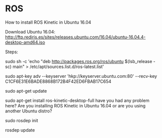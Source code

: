# ROS
How to install ROS Kinetic in Ubuntu 16.04

Download Ubuntu 16.04:
http://ftp.rediris.es/sites/releases.ubuntu.com/16.04/ubuntu-16.04.4-desktop-amd64.iso


Steps:

sudo sh -c 'echo "deb http://packages.ros.org/ros/ubuntu $(lsb_release -sc) main" > /etc/apt/sources.list.d/ros-latest.list'

sudo apt-key adv --keyserver 'hkp://keyserver.ubuntu.com:80' --recv-key C1CF6E31E6BADE8868B172B4F42ED6FBAB17C654

sudo apt-get update

sudo apt-get install ros-kinetic-desktop-full
have you had any problem here? Are you installing ROS Kinetic in Ubuntu 16.04 or are you using another Ubuntu distro?

sudo rosdep init

rosdep update
